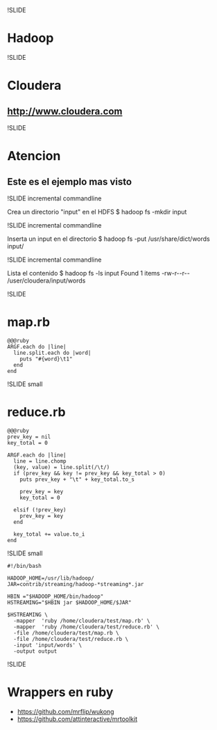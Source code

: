 !SLIDE

# Hadoop

!SLIDE

# Cloudera
## http://www.cloudera.com

!SLIDE

# Atencion
## Este es el ejemplo mas visto

!SLIDE incremental commandline

  Crea un directorio "input" en el HDFS
    $ hadoop fs -mkdir input

!SLIDE incremental commandline

  Inserta un input en el directorio
    $ hadoop fs -put /usr/share/dict/words input/

!SLIDE incremental commandline

  Lista el contenido
    $ hadoop fs -ls input
    Found 1 items
    -rw-r--r--   /user/cloudera/input/words

!SLIDE

# map.rb
    @@@ruby
    ARGF.each do |line|
      line.split.each do |word|
        puts "#{word}\t1"
      end
    end

!SLIDE small

# reduce.rb

    @@@ruby
    prev_key = nil
    key_total = 0

    ARGF.each do |line|
      line = line.chomp
      (key, value) = line.split(/\t/)
      if (prev_key && key != prev_key && key_total > 0)
        puts prev_key + "\t" + key_total.to_s

        prev_key = key
        key_total = 0

      elsif (!prev_key)
        prev_key = key
      end

      key_total += value.to_i
    end

!SLIDE small

    #!/bin/bash

    HADOOP_HOME=/usr/lib/hadoop/
    JAR=contrib/streaming/hadoop-*streaming*.jar

    HBIN ="$HADOOP_HOME/bin/hadoop"
    HSTREAMING="$HBIN jar $HADOOP_HOME/$JAR"

    $HSTREAMING \
      -mapper  'ruby /home/cloudera/test/map.rb' \
      -mapper  'ruby /home/cloudera/test/reduce.rb' \
      -file /home/cloudera/test/map.rb \
      -file /home/cloudera/test/reduce.rb \
      -input 'input/words' \
      -output output

!SLIDE

# Wrappers en ruby

* https://github.com/mrflip/wukong
* https://github.com/attinteractive/mrtoolkit
